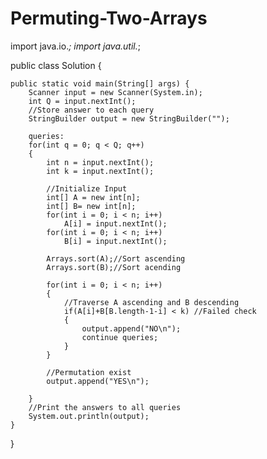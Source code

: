 # Permuting-Two-Arrays
import java.io.*;
import java.util.*;

public class Solution {

    public static void main(String[] args) {
        Scanner input = new Scanner(System.in);
        int Q = input.nextInt();
        //Store answer to each query
        StringBuilder output = new StringBuilder("");

        queries:
        for(int q = 0; q < Q; q++)
        {
            int n = input.nextInt();
            int k = input.nextInt();
            
            //Initialize Input
            int[] A = new int[n];
            int[] B= new int[n];
            for(int i = 0; i < n; i++)
                A[i] = input.nextInt();
            for(int i = 0; i < n; i++)
                B[i] = input.nextInt();
            
            Arrays.sort(A);//Sort ascending
            Arrays.sort(B);//Sort acending      
          
            for(int i = 0; i < n; i++)
            {
                //Traverse A ascending and B descending
                if(A[i]+B[B.length-1-i] < k) //Failed check
                {
                    output.append("NO\n");
                    continue queries;
                }
            }
            
            //Permutation exist
            output.append("YES\n");
            
        }
        //Print the answers to all queries
        System.out.println(output);
    }
}
